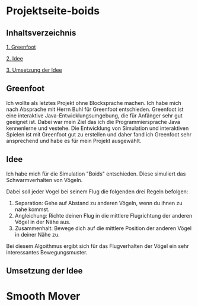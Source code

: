 # Projektseite-boids

## Inhaltsverzeichnis 


[1.   Greenfoot](#1)

[2.   Idee](#2)

[3.   Umsetzung der Idee](#3)


## <a name="1"></a> Greenfoot

Ich wollte als letztes Projekt ohne Blocksprache machen. Ich habe mich nach Absprache mit Herrn Buhl für Greenfoot entschieden. Greenfoot ist eine interaktive Java-Entwicklungsumgebung, die für Anfänger sehr gut geeignet ist. Dabei war mein Ziel das ich die Programmiersprache Java kennenlerne und vestehe. Die Entwicklung von Simulation und interaktiven Spielen ist mit Greenfoot gut zu erstellen und daher fand ich Greenfoot sehr ansprechend und habe es für mein Projekt ausgewählt.

## <a name="2"></a> Idee
 
Ich habe mich für die Simulation "Boids" entschieden. Diese simuliert das Schwarmverhalten von Vögeln. 

Dabei soll jeder Vogel bei seinem Flug die folgenden drei Regeln befolgen:
1. Separation: Gehe auf Abstand zu anderen Vögeln, wenn du ihnen zu nahe kommst.
2. Angleichung: Richte deinen Flug in die mittlere Flugrichtung der anderen Vögel in der Nähe aus.
3. Zusammenhalt: Bewege dich auf die mittlere Position der anderen Vögel in deiner Nähe zu.

Bei diesem Algoithmus ergibt sich für das Flugverhalten der Vögel ein sehr interessantes Bewegungsmuster. 

## <a name="3"></a> Umsetzung der Idee

# <a name="4"></a> Smooth Mover

